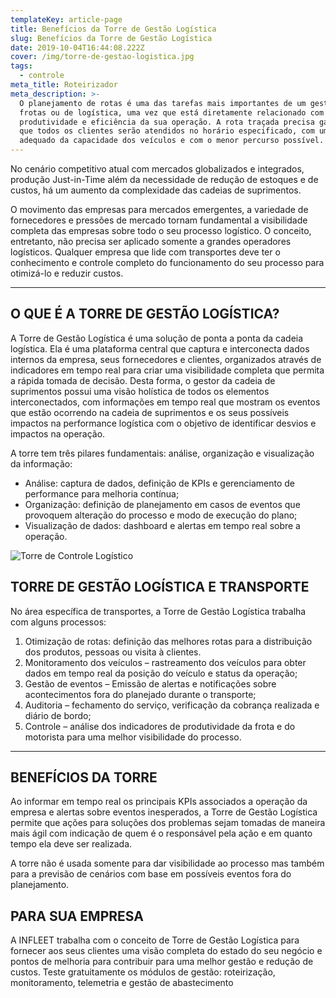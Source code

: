 ```yaml
---
templateKey: article-page
title: Benefícios da Torre de Gestão Logística
slug: Benefícios da Torre de Gestão Logística
date: 2019-10-04T16:44:08.222Z
cover: /img/torre-de-gestao-logistica.jpg
tags:
  - controle
meta_title: Roteirizador
meta_description: >-
  O planejamento de rotas é uma das tarefas mais importantes de um gestor de
  frotas ou de logística, uma vez que está diretamente relacionado com a
  produtividade e eficiência da sua operação. A rota traçada precisa garantir
  que todos os clientes serão atendidos no horário especificado, com um uso
  adequado da capacidade dos veículos e com o menor percurso possível.
---
```

No cenário competitivo atual com mercados globalizados e integrados, produção Just-in-Time além da necessidade de redução de estoques e de custos, há um aumento da complexidade das cadeias de suprimentos.

O movimento das empresas para mercados emergentes, a variedade de fornecedores e pressões de mercado tornam fundamental a visibilidade completa das empresas sobre todo o seu processo logístico. O conceito, entretanto, não precisa ser aplicado somente a grandes operadores logísticos. Qualquer empresa que lide com transportes deve ter o conhecimento e controle completo do funcionamento do seu processo para otimizá-lo e reduzir custos.

- - -

## O QUE É A TORRE DE GESTÃO LOGÍSTICA?

A Torre de Gestão Logística é uma solução de ponta a ponta da cadeia logística. Ela é uma plataforma central que captura e interconecta dados internos da empresa, seus fornecedores e clientes, organizados através de indicadores em tempo real para criar uma visibilidade completa que permita a rápida tomada de decisão. Desta forma, o gestor da cadeia de suprimentos possui uma visão holística de todos os elementos interconectados, com informações em tempo real que mostram os eventos que estão ocorrendo na cadeia de suprimentos e os seus possíveis impactos na performance logística com o objetivo de identificar desvios e impactos na operação.

A torre tem três pilares fundamentais: análise, organização e visualização da informação:

* Análise: captura de dados, definição de KPIs e gerenciamento de performance para melhoria contínua;
* Organização: definição de planejamento em casos de eventos que provoquem alteração do processo e modo de execução do plano;
* Visualização de dados: dashboard e alertas em tempo real sobre a operação.

![Torre de Controle Logístico](/img/torre-de-controle-logistico.webp "Torre de Controle Logístico")

## TORRE DE GESTÃO LOGÍSTICA E TRANSPORTE

No área específica de transportes, a Torre de Gestão Logística trabalha com alguns processos:

1. Otimização de rotas: definição das melhores rotas para a distribuição dos produtos, pessoas ou visita à clientes.
2. Monitoramento dos veículos – rastreamento dos veículos para obter dados em tempo real da posição do veículo e status da operação;
3. Gestão de eventos – Emissão de alertas e notificações sobre acontecimentos fora do planejado durante o transporte;
4. Auditoria – fechamento do serviço, verificação da cobrança realizada e diário de bordo;
5. Controle – análise dos indicadores de produtividade da frota e do motorista para uma melhor visibilidade do processo.

- - -

## BENEFÍCIOS DA TORRE

Ao informar em tempo real os principais KPIs associados a operação da empresa e alertas sobre eventos inesperados, a Torre de Gestão Logística permite que ações para soluções dos problemas sejam tomadas de maneira mais ágil com indicação de quem é o responsável pela ação e em quanto tempo ela deve ser realizada.

A torre não é usada somente para dar visibilidade ao processo mas também para a previsão de cenários com base em possíveis eventos fora do planejamento.

## PARA SUA EMPRESA

A INFLEET trabalha com o conceito de Torre de Gestão Logística para fornecer aos seus clientes uma visão completa do estado do seu negócio e pontos de melhoria para contribuir para uma melhor gestão e redução de custos. Teste gratuitamente os módulos de gestão: roteirização, monitoramento, telemetria e gestão de abastecimento
